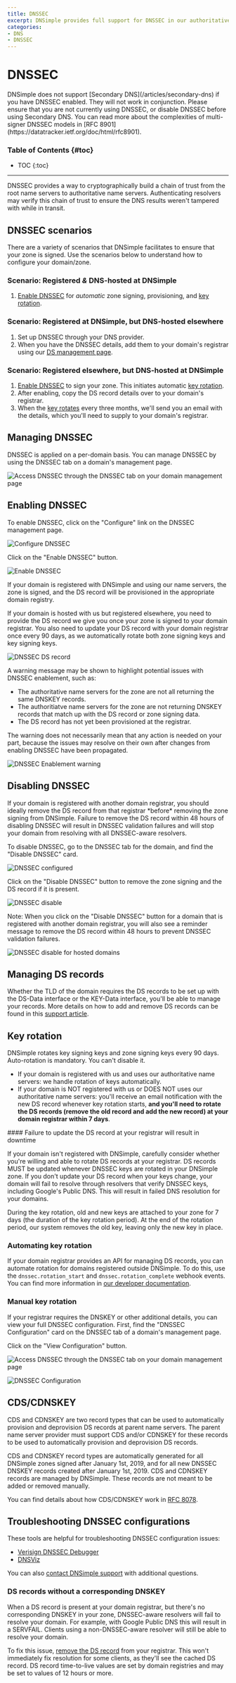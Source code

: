 ```yaml
---
title: DNSSEC
excerpt: DNSimple provides full support for DNSSEC in our authoritative name servers, including signing of zones registered outside DNSimple.
categories:
- DNS
- DNSSEC
---
```


# DNSSEC

<warning>
  DNSimple does not support [Secondary DNS](/articles/secondary-dns) if you have DNSSEC enabled. They will not work in conjunction. Please ensure that you are not currently using DNSSEC, or disable DNSSEC before using Secondary DNS. You can read more about the complexities of multi-signer DNSSEC models in [RFC 8901](https://datatracker.ietf.org/doc/html/rfc8901).
</warning>

### Table of Contents {#toc}

* TOC
{:toc}

---

DNSSEC provides a way to cryptographically build a chain of trust from the root name servers to authoritative name servers. Authenticating resolvers may verify this chain of trust to ensure the DNS results weren't tampered with while in transit.

## DNSSEC scenarios

There are a variety of scenarios that DNSimple facilitates to ensure that your zone is signed. Use the scenarios below to understand how to configure your domain/zone.

### Scenario: Registered *&* DNS-hosted at DNSimple

1. [Enable DNSSEC](#enabling-dnssec) for *automatic* zone signing, provisioning, and [key rotation](#key-rotation).

### Scenario: Registered at DNSimple, but DNS-hosted elsewhere

1. Set up DNSSEC through your DNS provider. 
1. When you have the DNSSEC details, add them to your domain's registrar using our [DS management page](/articles/manage-ds-record/).

### Scenario: Registered elsewhere, but DNS-hosted at DNSimple

1. [Enable DNSSEC](#enabling-dnssec) to sign your zone. This initiates automatic [key rotation](#key-rotation). 
1. After enabling, copy the DS record details over to your domain's registrar. 
1. When the [key rotates](#key-rotation) every three months, we'll send you an email with the details, which you'll need to supply to your domain's registrar.

## Managing DNSSEC

DNSSEC is applied on a per-domain basis. You can manage DNSSEC by using the DNSSEC tab on a domain's management page.

![Access DNSSEC through the DNSSEC tab on your domain management page](/files/dnssec-tab.png)

## Enabling DNSSEC

To enable DNSSEC, click on the "Configure" link on the DNSSEC management page.

![Configure DNSSEC](/files/dnssec-configure.png)

Click on the "Enable DNSSEC" button.

![Enable DNSSEC](/files/dnssec-enable.png)

If your domain is registered with DNSimple and using our name servers, the zone is signed, and the DS record will be provisioned in the appropriate domain registry.

If your domain is hosted with us but registered elsewhere, you need to provide the DS record we give you once your zone is signed to your domain registrar. You also need to update your DS record with your domain registrar once every 90 days, as we automatically rotate both zone signing keys and key signing keys.

![DNSSEC DS record](/files/dnssec-configuration-dsrecord.png)

A warning message may be shown to highlight potential issues with DNSSEC enablement, such as:
- The authoritative name servers for the zone are not all returning the same DNSKEY records.
- The authoritiatve name servers for the zone are not returning DNSKEY records that match up with the DS record or zone signing data.
- The DS record has not yet been provisioned at the registrar.

The warning does not necessarily mean that any action is needed on your part, because the issues may resolve on their own after changes from enabling DNSSEC have been propagated.

![DNSSEC Enablement warning](/files/dnssec-enable-warning.png)

## Disabling DNSSEC

<warning>
If your domain is registered with another domain registrar, you should ideally remove the DS record from that registrar *before* removing the zone signing from DNSimple. Failure to remove the DS record within 48 hours of disabling DNSSEC will result in DNSSEC validation failures and will stop your domain from resolving with all DNSSEC-aware resolvers.
</warning>

To disable DNSSEC, go to the DNSSEC tab for the domain, and find the "Disable DNSSEC" card.

![DNSSEC configured](/files/dnssec-configured.png)

Click on the "Disable DNSSEC" button to remove the zone signing and the DS record if it is present.

![DNSSEC disable](/files/dnssec-disable.png)

Note: When you click on the "Disable DNSSEC" button for a domain that is registered with another domain registrar, you will also see a reminder message to remove the DS record within 48 hours to prevent DNSSEC validation failures.

![DNSSEC disable for hosted domains](/files/dnssec-disable-hosted.png)

## Managing DS records

Whether the TLD of the domain requires the DS records to be set up with the DS-Data interface or the KEY-Data interface, you'll be able to manage your records. More details on how to add and remove DS records can be found in this [support article](/articles/manage-ds-record/).

## Key rotation

DNSimple rotates key signing keys and zone signing keys every 90 days. Auto-rotation is mandatory. You can't disable it.

- If your domain is registered with us and uses our authoritative name servers: we handle rotation of keys automatically.
- If your domain is NOT registered with us or DOES NOT uses our authoritative name servers: you'll receive an email notification with the new DS record whenever key rotation starts, **and you'll need to rotate the DS records (remove the old record and add the new record) at your domain registrar within 7 days**.

<warning>
#### Failure to update the DS record at your registrar will result in downtime

If your domain isn't registered with DNSimple, carefully consider whether you're willing and able to rotate DS records at your registrar. DS records MUST be updated whenever DNSSEC keys are rotated in your DNSimple zone. If you don't update your DS record when your keys change, your domain will fail to resolve through resolvers that verify DNSSEC keys, including Google's Public DNS. This will result in failed DNS resolution for your domains.
</warning>

During the key rotation, old and new keys are attached to your zone for 7 days (the duration of the key rotation period). At the end of the rotation period, our system removes the old key, leaving only the new key in place.

### Automating key rotation

If your domain registrar provides an API for managing DS records, you can automate rotation for domains registered outside DNSimple. To do this, use the `dnssec.rotation_start` and `dnssec.rotation_complete` webhook events. You can find more information in [our developer documentation](https://developer.dnsimple.com/v2/webhooks/).

### Manual key rotation

If your registrar requires the DNSKEY or other additional details, you can view your full DNSSEC configuration. First, find the "DNSSEC Configuration" card on the DNSSEC tab of a domain's management page.

Click on the "View Configuration" button.

![Access DNSSEC through the DNSSEC tab on your domain management page](/files/dnssec-configured.png)

![DNSSEC Configuration](/files/dnssec-configuration.png)

## CDS/CDNSKEY

CDS and CDNSKEY are two record types that can be used to automatically provision and deprovision DS records at parent name servers. The parent name server provider must support CDS and/or CDNSKEY for these records to be used to automatically provision and deprovision DS records.

CDS and CDNSKEY record types are automatically generated for all DNSimple zones signed after January 1st, 2019, and for all new DNSSEC DNSKEY records created after January 1st, 2019. CDS and CDNSKEY records are managed by DNSimple. These records are not meant to be added or removed manually.

You can find details about how CDS/CDNSKEY work in [RFC 8078](https://tools.ietf.org/html/rfc8078).

## Troubleshooting DNSSEC configurations

These tools are helpful for troubleshooting DNSSEC configuration issues:

- [Verisign DNSSEC Debugger](http://dnssec-debugger.verisignlabs.com/)
- [DNSViz](http://dnsviz.net/)

You can also [contact DNSimple support](https://dnsimple.com/contact) with additional questions.

### DS records without a corresponding DNSKEY

When a DS record is present at your domain registrar, but there's no corresponding DNSKEY in your zone, DNSSEC-aware resolvers will fail to resolve your domain. For example, with Google Public DNS this will result in a SERVFAIL. Clients using a non-DNSSEC-aware resolver will still be able to resolve your domain.

To fix this issue, [remove the DS record](/articles/manage-ds-record/#removing-a-ds-record) from your registrar. This won't immediately fix resolution for some clients, as they'll see the cached DS record. DS record time-to-live values are set by domain registries and may be set to values of 12 hours or more.
